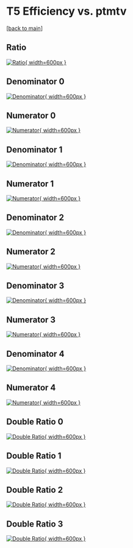 # T5 Efficiency vs. ptmtv

[[back to main](./)]



## Ratio

[![Ratio](../mtv/var/T5_loweta_13_1_eff_ptmtv.png){ width=600px }](../mtv/var/T5_loweta_13_1_eff_ptmtv.pdf)

## Denominator 0

[![Denominator](../mtv/den/T5_loweta_13_1_eff_ptmtv_den0.png){ width=600px }](../mtv/den/T5_loweta_13_1_eff_ptmtv_den0.pdf)

## Numerator 0

[![Numerator](../mtv/num/T5_loweta_13_1_eff_ptmtv_num0.png){ width=600px }](../mtv/num/T5_loweta_13_1_eff_ptmtv_num0.pdf)

## Denominator 1

[![Denominator](../mtv/den/T5_loweta_13_1_eff_ptmtv_den1.png){ width=600px }](../mtv/den/T5_loweta_13_1_eff_ptmtv_den1.pdf)

## Numerator 1

[![Numerator](../mtv/num/T5_loweta_13_1_eff_ptmtv_num1.png){ width=600px }](../mtv/num/T5_loweta_13_1_eff_ptmtv_num1.pdf)

## Denominator 2

[![Denominator](../mtv/den/T5_loweta_13_1_eff_ptmtv_den2.png){ width=600px }](../mtv/den/T5_loweta_13_1_eff_ptmtv_den2.pdf)

## Numerator 2

[![Numerator](../mtv/num/T5_loweta_13_1_eff_ptmtv_num2.png){ width=600px }](../mtv/num/T5_loweta_13_1_eff_ptmtv_num2.pdf)

## Denominator 3

[![Denominator](../mtv/den/T5_loweta_13_1_eff_ptmtv_den3.png){ width=600px }](../mtv/den/T5_loweta_13_1_eff_ptmtv_den3.pdf)

## Numerator 3

[![Numerator](../mtv/num/T5_loweta_13_1_eff_ptmtv_num3.png){ width=600px }](../mtv/num/T5_loweta_13_1_eff_ptmtv_num3.pdf)

## Denominator 4

[![Denominator](../mtv/den/T5_loweta_13_1_eff_ptmtv_den4.png){ width=600px }](../mtv/den/T5_loweta_13_1_eff_ptmtv_den4.pdf)

## Numerator 4

[![Numerator](../mtv/num/T5_loweta_13_1_eff_ptmtv_num4.png){ width=600px }](../mtv/num/T5_loweta_13_1_eff_ptmtv_num4.pdf)

## Double Ratio 0

[![Double Ratio](../mtv/ratio/T5_loweta_13_1_eff_ptmtv_ratio0.png){ width=600px }](../mtv/ratio/T5_loweta_13_1_eff_ptmtv_ratio0.pdf)

## Double Ratio 1

[![Double Ratio](../mtv/ratio/T5_loweta_13_1_eff_ptmtv_ratio1.png){ width=600px }](../mtv/ratio/T5_loweta_13_1_eff_ptmtv_ratio1.pdf)

## Double Ratio 2

[![Double Ratio](../mtv/ratio/T5_loweta_13_1_eff_ptmtv_ratio2.png){ width=600px }](../mtv/ratio/T5_loweta_13_1_eff_ptmtv_ratio2.pdf)

## Double Ratio 3

[![Double Ratio](../mtv/ratio/T5_loweta_13_1_eff_ptmtv_ratio3.png){ width=600px }](../mtv/ratio/T5_loweta_13_1_eff_ptmtv_ratio3.pdf)

